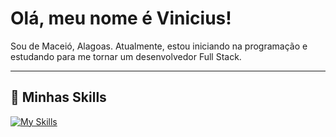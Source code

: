 # Olá, meu nome é Vinicius!

Sou de Maceió, Alagoas. Atualmente, estou iniciando na programação e estudando para me tornar um desenvolvedor Full Stack.

---

## 🚀 Minhas Skills

[![My Skills](https://skillicons.dev/icons?i=js,html,css,cs,python,django)](https://skillicons.dev)

